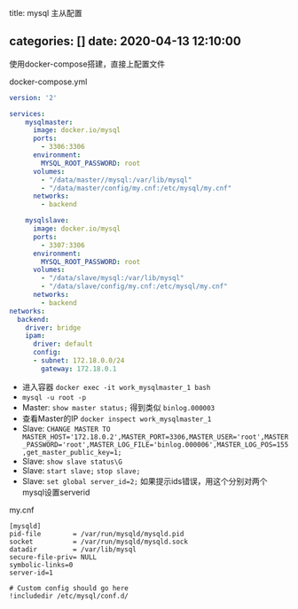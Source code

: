 title: mysql 主从配置

categories: []
date: 2020-04-13 12:10:00
---
使用docker-compose搭建，直接上配置文件

<!--more-->

docker-compose.yml
```yml
version: '2'

services:
    mysqlmaster:
      image: docker.io/mysql
      ports:
        - 3306:3306
      environment:
        MYSQL_ROOT_PASSWORD: root
      volumes:
        - "/data/master//mysql:/var/lib/mysql"
        - "/data/master/config/my.cnf:/etc/mysql/my.cnf"
      networks:
        - backend

    mysqlslave:
      image: docker.io/mysql
      ports:
        - 3307:3306
      environment:
        MYSQL_ROOT_PASSWORD: root
      volumes:
        - "/data/slave/mysql:/var/lib/mysql"
        - "/data/slave/config/my.cnf:/etc/mysql/my.cnf"
      networks:
        - backend
networks:
  backend:
    driver: bridge
    ipam:
      driver: default
      config:
      - subnet: 172.18.0.0/24
        gateway: 172.18.0.1
```

* 进入容器 `docker exec -it work_mysqlmaster_1 bash`
* `mysql -u root -p`
* Master: `show master status;` 得到类似 `binlog.000003` 
* 查看Master的IP `docker inspect work_mysqlmaster_1`
* Slave: `CHANGE MASTER TO MASTER_HOST='172.18.0.2',MASTER_PORT=3306,MASTER_USER='root',MASTER_PASSWORD='root',MASTER_LOG_FILE='binlog.000006',MASTER_LOG_POS=155,get_master_public_key=1;`
* Slave: `show slave status\G`
* Slave: `start slave;`  `stop slave;`
* Slave: `set global server_id=2;` 如果提示ids错误，用这个分别对两个mysql设置serverid

my.cnf
```
[mysqld]
pid-file        = /var/run/mysqld/mysqld.pid
socket          = /var/run/mysqld/mysqld.sock
datadir         = /var/lib/mysql
secure-file-priv= NULL
symbolic-links=0
server-id=1

# Custom config should go here
!includedir /etc/mysql/conf.d/
```